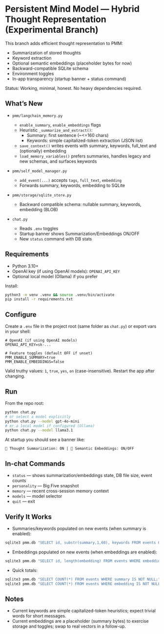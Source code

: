 # Persistent Mind Model — Hybrid Thought Representation (Experimental Branch)

This branch adds efficient thought representation to PMM:
- Summarization of stored thoughts
- Keyword extraction
- Optional semantic embeddings (placeholder bytes for now)
- Backward-compatible SQLite schema
- Environment toggles
- In-app transparency (startup banner + status command)

Status: Working, minimal, honest. No heavy dependencies required.

## What’s New

- `pmm/langchain_memory.py`
  - `enable_summary`, `enable_embeddings` flags
  - Heuristic `_summarize_and_extract()`:
    - Summary: first sentence (~<=160 chars)
    - Keywords: simple capitalized-token extraction (JSON list)
  - `save_context()` writes events with summary, keywords, full_text and (optionally) embedding
  - `load_memory_variables()` prefers summaries, handles legacy and new schemas, and surfaces keywords

- `pmm/self_model_manager.py`
  - `add_event(...)` accepts `tags`, `full_text`, `embedding`
  - Forwards summary, keywords, embedding to SQLite

- `pmm/storage/sqlite_store.py`
  - Backward compatible schema: nullable summary, keywords, embedding (BLOB)

- `chat.py`
  - Reads `.env` toggles
  - Startup banner shows Summarization/Embeddings ON/OFF
  - New `status` command with DB stats

## Requirements

- Python 3.10+
- OpenAI key (if using OpenAI models): `OPENAI_API_KEY`
- Optional local model (Ollama) if you prefer

Install:
```bash
python3 -m venv .venv && source .venv/bin/activate
pip install -r requirements.txt
```

## Configure

Create a `.env` file in the project root (same folder as `chat.py`) or export vars in your shell:

```
# OpenAI (if using OpenAI models)
OPENAI_API_KEY=sk-...

# Feature toggles (default OFF if unset)
PMM_ENABLE_SUMMARY=true
PMM_ENABLE_EMBEDDINGS=false
```

Valid truthy values: `1`, `true`, `yes`, `on` (case-insensitive). Restart the app after changing.

## Run

From the repo root:

```bash
python chat.py
# or select a model explicitly
python chat.py --model gpt-4o-mini
# or a local model if configured (Ollama)
python chat.py --model llama3.1
```

At startup you should see a banner like:

```
🧩 Thought Summarization: ON | 🔎 Semantic Embeddings: ON/OFF
```

## In-chat Commands

- `status` — shows summarization/embeddings state, DB file size, event counts
- `personality` — Big Five snapshot
- `memory` — recent cross-session memory context
- `models` — model selector
- `quit` — exit

## Verify It Works

- Summaries/keywords populated on new events (when summary is enabled):

```bash
sqlite3 pmm.db "SELECT id, substr(summary,1,60), keywords FROM events ORDER BY id DESC LIMIT 5;"
```

- Embeddings populated on new events (when embeddings are enabled):

```bash
sqlite3 pmm.db "SELECT id, length(embedding) FROM events WHERE embedding IS NOT NULL ORDER BY id DESC LIMIT 5;"
```

- Quick totals:

```bash
sqlite3 pmm.db "SELECT COUNT(*) FROM events WHERE summary IS NOT NULL;"
sqlite3 pmm.db "SELECT COUNT(*) FROM events WHERE embedding IS NOT NULL;"
```

## Notes

- Current keywords are simple capitalized-token heuristics; expect trivial words for short messages.
- Current embeddings are a placeholder (summary bytes) to exercise storage and toggles; swap to real vectors in a follow-up.